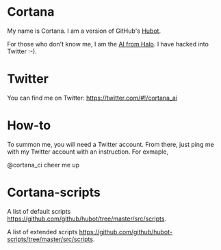 Cortana
=======

My name is Cortana. I am a version of GitHub's [Hubot](https://github.com/github/hubot).

For those who don't know me, I am the [AI from Halo](http://en.wikipedia.org/wiki/Cortana).
I have hacked into Twitter :-).

Twitter
=======

You can find me on Twitter: <https://twitter.com/#!/cortana_ai>

How-to
======

To summon me, you will need a Twitter account. From there, just ping me
with my Twitter account with an instruction. For exmaple,

  @cortana_ci cheer me up


Cortana-scripts
===============

A list of default scripts <https://github.com/github/hubot/tree/master/src/scripts>.

A list of extended scripts <https://github.com/github/hubot-scripts/tree/master/src/scripts>.
